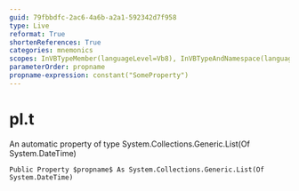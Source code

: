 ```yaml
---
guid: 79fbbdfc-2ac6-4a6b-a2a1-592342d7f958
type: Live
reformat: True
shortenReferences: True
categories: mnemonics
scopes: InVBTypeMember(languageLevel=Vb8), InVBTypeAndNamespace(languageLevel=Vb8)
parameterOrder: propname
propname-expression: constant("SomeProperty")
---
```


# pl.t

An automatic property of type System.Collections.Generic.List(Of System.DateTime)

```
Public Property $propname$ As System.Collections.Generic.List(Of System.DateTime)
```
